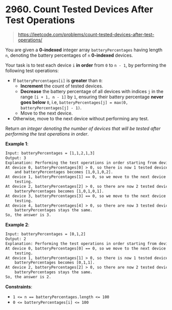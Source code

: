 # 2960. Count Tested Devices After Test Operations

> <https://leetcode.com/problems/count-tested-devices-after-test-operations/>

You are given a **0-indexed** integer array `batteryPercentages` having length
`n`, denoting the battery percentages of `n` **0-indexed** devices.

Your task is to test each device `i` **in order** from `0` to `n - 1`, by
performing the following test operations:

- If `batteryPercentages[i]` is **greater** than `0`:
  - **Increment** the count of tested devices.
  - **Decrease** the battery percentage of all devices with indices `j` in the
    range `[i + 1, n - 1]` by `1`, ensuring their battery percentage
    **never goes below** `0`, i.e,
    `batteryPercentages[j] = max(0, batteryPercentages[j] - 1)`.
  - Move to the next device.
- Otherwise, move to the next device without performing any test.

Return *an integer denoting the number of devices that will be tested after
performing the test operations in order*.

**Example 1**:

```txt
Input: batteryPercentages = [1,1,2,1,3]
Output: 3
Explanation: Performing the test operations in order starting from device 0:
At device 0, batteryPercentages[0] > 0, so there is now 1 tested device,
    and batteryPercentages becomes [1,0,1,0,2].
At device 1, batteryPercentages[1] == 0, so we move to the next device without
    testing.
At device 2, batteryPercentages[2] > 0, so there are now 2 tested devices, and
    batteryPercentages becomes [1,0,1,0,1].
At device 3, batteryPercentages[3] == 0, so we move to the next device without
    testing.
At device 4, batteryPercentages[4] > 0, so there are now 3 tested devices, and
    batteryPercentages stays the same.
So, the answer is 3.
```

**Example 2**:

```txt
Input: batteryPercentages = [0,1,2]
Output: 2
Explanation: Performing the test operations in order starting from device 0:
At device 0, batteryPercentages[0] == 0, so we move to the next device without
    testing.
At device 1, batteryPercentages[1] > 0, so there is now 1 tested device, and
    batteryPercentages becomes [0,1,1].
At device 2, batteryPercentages[2] > 0, so there are now 2 tested devices, and
    batteryPercentages stays the same.
So, the answer is 2.
```

**Constraints**:

- `1 <= n == batteryPercentages.length <= 100`
- `0 <= batteryPercentages[i] <= 100`
